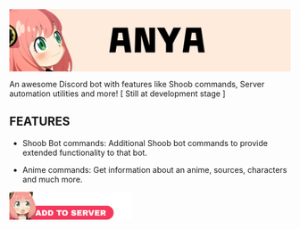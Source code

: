 <img src="./docs/assets/banner.png" width=900 align="middle">


An awesome Discord bot with features like Shoob commands, Server automation utilities and more!
[ Still at development stage ]

## FEATURES

* Shoob Bot commands: Additional Shoob bot commands to provide extended functionality to that bot.

* Anime commands: Get information about an anime, sources, characters and much more.



<a href="https://discord.com/api/oauth2/authorize?client_id=979906554188939264&permissions=378025593921&scope=bot%20applications.commands">
<img src="./docs/assets/invite_me_pls.png" width=220 height=50 align="middle" target="_blank">
</a>

